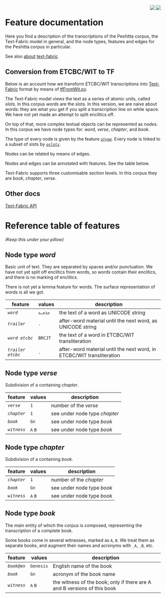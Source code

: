 <img src="images/etcbc.png" align="right"/>
<img src="images/tf.png" align="right"/>

Feature documentation
=====================

Here you find a description of the transcriptions of the Peshitta corpus, the
Text-Fabric model in general, and the node types, features and edges for the
Peshitta corpus in particular.

See also [about](about.md) [text-fabric](textfabric.md)

Conversion from ETCBC/WIT to TF
---------------------------------

Below is an account how we transform ETCBC/WIT transcriptions into
[Text-Fabric](https://annotation.github.io/text-fabric/tf) format by means of
[tfFromWit.py](../programs/tfFromWit.py).

The Text-Fabric model views the text as a series of atomic units, called
*slots*. In this corpus *words* are the slots.
In this version, we are naive about words: they are what you get if you split
a transcription line on white space. We have not yet made an attempt to split
enclitics off.

On top of that, more complex textual objects can be represented as *nodes*. In
this corpus we have node types for: *word*, *verse*,
*chapter*, and *book*.

The type of every node is given by the feature
[*`otype`*](https://annotation.github.io/text-fabric/tf/cheatsheet.html#special-node-feature-otype).
Every node is linked to a subset of slots by
[*`oslots`*](https://annotation.github.io/text-fabric/tf/cheatsheet.html#special-edge-feature-oslots).

Nodes can be related by means of edges.

Nodes and edges can be annotated with features. See the table below.

Text-Fabric supports three customisable section levels. In this corpus they are
*book*, *chapter*, *verse*.

Other docs
----------

[Text-Fabric API](https://annotation.github.io/text-fabric/tf/cheatsheet.html)

Reference table of features
===========================

*(Keep this under your pillow)*

Node type *word*
-------------------------

Basic unit of text. They are separated by spaces and/or punctuation.
We have not yet split off enclitics from words, so words contain their enclitics,
and there is no marking of enclitics.

There is not yet a lemma feature for words. The surface representation of words
is all we got.

feature | values |  description
------- | ------ | ------
*`word`* | `ܒܪܫܝܬ` | the text of a word as UNICODE string
*`trailer`* | `.` | after-word material until the next word, as UNICODE string
*`word etcbc`* | `BRCJT` | the text of a word in ETCBC/WIT transliteration
*`trailer etcbc`* | `.` | after-word material until the next word, in ETCBC/WIT transliteration

Node type *verse*
-------------------------

Subdivision of a containing *chapter*. 

feature | values | description
------- | ------ | ------
*`verse`* | `1` | number of the *verse*
*`chapter`* | `1` | see under node type *chapter*
*`book`* | `Gn` | see under node type *book*
*`witness`* | `A` `B` | see under node type *book*

Node type *chapter*
-----------------------------

Subdivision of a containing *book*.

feature | values | description
------- | ------ | ------
*`chapter`* | `1` | number of the *chapter*
*`book`* | `Gn` | see under node type *book*
*`witness`* | `A` `B` | see under node type *book*

Node type *book*
-----------------------------

The main entity of which the corpus is composed, representing the transcription
of a complete book.

Some books come in several witnesses, marked as `A`, `B`. 
We treat them as separate books, and augment their names and acronyms with `_A`, `_B`, etc.

feature | values | description
------- | ------ | ------
*`book@en`* | `Genesis` | English name of the book
*`book`* | `Gn` | acronym of the book name
*`witness`* | `A` `B` | the witness of the book; only if there are A and B versions of this book

